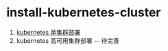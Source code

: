 # install-kubernetes-cluster
1. [kubernetes 单集群部署](https://github.com/17768810/install-kubernetes-cluster/tree/master/k8s-install-simple)
2. kubernetes 高可用集群部署 -- 待完善
